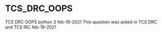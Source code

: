 # TCS_DRC_OOPS
TCS DRC OOPS python 3 feb-19-2021
This question was asked in TCS DRC and TCS IRC feb-19-2021
